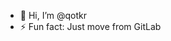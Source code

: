 - 👋 Hi, I’m @qotkr
- ⚡ Fun fact: Just move from GitLab

<!---
qotkr/qotkr is a ✨ special ✨ repository because its `README.md` (this file) appears on your GitHub profile.
You can click the Preview link to take a look at your changes.
--->
